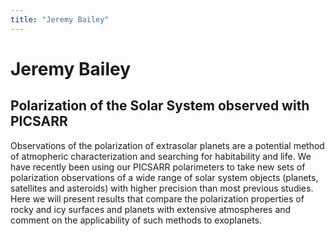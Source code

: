 ```yaml
---
title: "Jeremy Bailey"
---
```


# Jeremy Bailey
## Polarization of the Solar System observed with PICSARR

Observations of the polarization of extrasolar planets are a potential method of atmopheric characterization and searching for habitability and life. We have recently been using our PICSARR polarimeters to take new sets of polarization observations of a wide range of solar system objects (planets, satellites and asteroids) with higher precision than most previous studies. Here we will present results that compare the polarization properties of rocky and icy surfaces and planets with extensive atmospheres and comment on the applicability of such methods to exoplanets.
